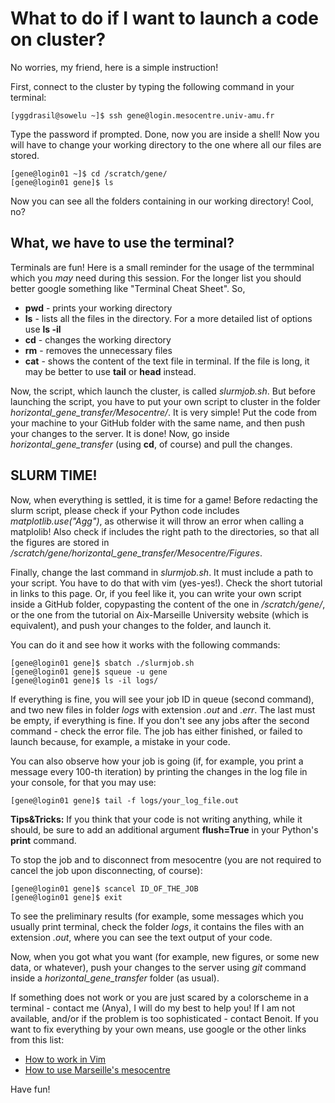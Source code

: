 # What to do if I want to launch a code on cluster?

No worries, my friend, here is a simple instruction! 

First, connect to the cluster by typing the following command in your terminal:
```shell
[yggdrasil@sowelu ~]$ ssh gene@login.mesocentre.univ-amu.fr
```

Type the password if prompted. Done, now you are inside a shell! Now you will have to change your working directory to the one where all our files are stored. 

```shell
[gene@login01 ~]$ cd /scratch/gene/
[gene@login01 gene]$ ls
```

Now you can see all the folders containing in our working directory! Cool, no? 

## What, we have to use the terminal? 

Terminals are fun! Here is a small reminder for the usage of the termminal which you *may* need during this session. For the longer list you should better google something like "Terminal Cheat Sheet". So,

* **pwd** - prints your working directory
* **ls** - lists all the files in the directory. For a more detailed list of options use **ls -il**
* **cd** - changes the working directory
* **rm** - removes the unnecessary files
* **cat** - shows the content of the text file in terminal. If the file is long, it may be better to use **tail** or **head** instead. 

Now, the script, which launch the cluster, is called *slurmjob.sh*. But before launching the script, you have to put your own script to cluster in the folder *horizontal_gene_transfer/Mesocentre/*. It is very simple! Put the code from your machine to your GitHub folder with the same name, and then push your changes to the server. It is done! Now, go inside *horizontal_gene_transfer* (using **cd**, of course) and pull the changes. 

## SLURM TIME!

Now, when everything is settled, it is time for a game! Before redacting the slurm script, please check if your Python code includes *matplotlib.use("Agg")*, as otherwise it will throw an error when calling a matplolib! Also check if includes the right path to the directories, so that all the figures are stored in */scratch/gene/horizontal_gene_transfer/Mesocentre/Figures*. 

Finally, change the last command in *slurmjob.sh*. It must include a path to your script. You have to do that with vim (yes-yes!). Check the short tutorial in links to this page. Or, if you feel like it, you can write your own script inside a GitHub folder, copypasting the content of the one in */scratch/gene/*, or the one from the tutorial on Aix-Marseille University website (which is equivalent), and push your changes to the folder, and launch it. 

You can do it and see how it works with the following commands:

```shell
[gene@login01 gene]$ sbatch ./slurmjob.sh
[gene@login01 gene]$ squeue -u gene
[gene@login01 gene]$ ls -il logs/
```

If everything is fine, you will see your job ID in queue (second command), and two new files in folder *logs* with extension *.out* and *.err*. The last must be empty, if everything is fine. If you don't see any jobs after the second command - check the error file. The job has either finished, or failed to launch because, for example, a mistake in your code. 

You can also observe how your job is going (if, for example, you print a message every 100-th iteration) by printing the changes in the log file in your console, for that you may use:
```shell
[gene@login01 gene]$ tail -f logs/your_log_file.out
```
**Tips&Tricks:** If you think that your code is not writing anything, while it should, be sure to add an additional argument **flush=True** in your Python's **print** command. 

To stop the job and to disconnect from mesocentre (you are not required to cancel the job upon disconnecting, of course):

```shell
[gene@login01 gene]$ scancel ID_OF_THE_JOB
[gene@login01 gene]$ exit
```

To see the preliminary results (for example, some messages which you usually print terminal, check the folder *logs*, it contains the files with an extension *.out*, where you can see the text output of your code. 

Now, when you got what you want (for example, new figures, or some new data, or whatever), push your changes to the server using *git* command inside a *horizontal_gene_transfer* folder (as usual). 

If something does not work or you are just scared by a colorscheme in a terminal - contact me (Anya), I will do my best to help you! If I am not available, and/or if the problem is too sophisticated - contact Benoit. If you want to fix everything by your own means, use google or the other links from this list:
* [How to work in Vim](https://vim.rtorr.com)
* [How to use Marseille's mesocentre](https://mesocentre.univ-amu.fr/tutoriauxn/)


Have fun! 
